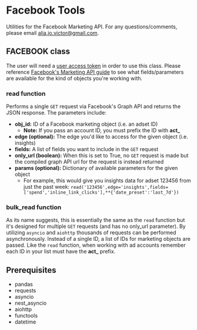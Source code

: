 # Facebook Tools

Utilities for the Facebook Marketing API. For any questions/comments, please email alia.jo.victor@gmail.com.

## FACEBOOK class

The user will need a [user access token](https://developers.facebook.com/docs/facebook-login/access-tokens/?locale=en_US) in order to use this class. Please reference [Facebook's Marketing API guide](https://developers.facebook.com/docs/marketing-api/reference/) to see what fields/parameters are available for the kind of objects you're working with.

### read function

Performs a single `GET` request via Facebook's Graph API and returns the JSON response. The parameters include:<br>
- <b>obj_id:</b> ID of a Facebook marketing object (i.e. an adset ID)<br>
	- <b>Note:</b> If you pass an account ID, you must prefix the ID with <b>act_</b><br>
- <b>edge (optional):</b> The edge you'd like to access for the given object (i.e. insights)<br>
- <b>fields:</b> A list of fields you want to include in the `GET` request<br>
- <b>only_url (boolean):</b> When this is set to True, no `GET` request is made but the compiled graph API url for the request is instead returned<br>
- <b>params (optional):</b> Dictionary of available parameters for the given object<br>
	- For example, this would give you insights data for adset 123456 from just the past week: `read('123456',edge='insights',fields=['spend','inline_link_clicks'],**{'date_preset':'last_7d'})`

### bulk_read function

As its name suggests, this is essentially the same as the `read` function but it's designed for multiple `GET` requests (and has no only_url parameter). By utilizing `asyncio` and `aiohttp` thousands of requests can be performed asynchronously. Instead of a single ID, a list of IDs for marketing objects are passed. Like the `read` function, when working with ad accounts remember each ID in your list must have the <b>act_</b> prefix.<br>

## Prerequisites<br>
- pandas
- requests
- asyncio
- nest_asyncio
- aiohttp
- functools
- datetime
